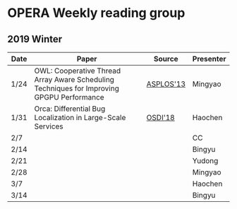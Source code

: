 # OPERA Weekly reading group


## 2019 Winter

| Date        |   Paper   |   Source       |  Presenter |
| ------------- |-------------| -----| -----| 
| 1/24 | OWL: Cooperative Thread Array Aware Scheduling Techniques for Improving GPGPU Performance | [ASPLOS'13](https://users.ece.cmu.edu/~omutlu/pub/owl_asplos13.pdf) | Mingyao | 
| 1/31 | Orca: Differential Bug Localization in Large-Scale Services |  [OSDI'18](https://www.usenix.org/system/files/osdi18-bhagwan.pdf)  | Haochen|
| 2/7  |  |  | CC |
| 2/14 |  |  | Bingyu |
| 2/21 |  |  | Yudong |
| 2/28 |  |  | Mingyao |
| 3/7  |  |  | Haochen |
| 3/14 |  |  | Bingyu |

